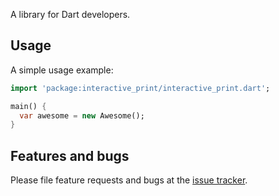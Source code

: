 A library for Dart developers.

## Usage

A simple usage example:

```dart
import 'package:interactive_print/interactive_print.dart';

main() {
  var awesome = new Awesome();
}
```

## Features and bugs

Please file feature requests and bugs at the [issue tracker][tracker].

[tracker]: http://example.com/issues/replaceme

